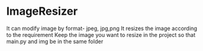 # ImageResizer
It can modify image by format- jpeg, jpg,png
It resizes the image according to the requirement
Keep the image you want to resize in the project so that main.py and img be in the same folder
